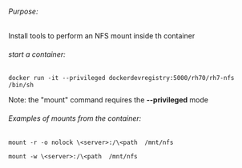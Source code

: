 ###### Purpose:
Install tools to perform an NFS mount inside th container

###### start a container:
  `docker run -it --privileged dockerdevregistry:5000/rh70/rh7-nfs /bin/sh`

Note: the "mount" command requires the **--privileged** mode

###### Examples of mounts from the container:
  `mount -r -o nolock \<server>:/\<path  /mnt/nfs`

  `mount -w \<server>:/\<path  /mnt/nfs`


